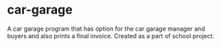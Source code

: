 # car-garage
A car garage program that has option for the car garage manager and buyers and also prints a final invoice. Created as a part of school project.
